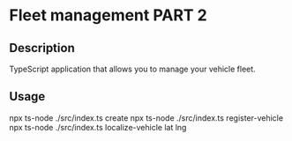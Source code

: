 # Fleet management PART 2

## Description

TypeScript application that allows you to manage your vehicle fleet.

## Usage

npx ts-node ./src/index.ts create <userId>
npx ts-node ./src/index.ts register-vehicle <fleetId> <vehiclePlateNumber>
npx ts-node ./src/index.ts localize-vehicle <fleetId> <vehiclePlateNumber> lat lng